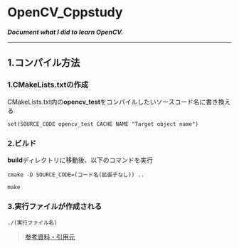 # OpenCV_Cppstudy
***Document what I did to learn OpenCV.***
___
## 1.コンパイル方法
  ### 1.CMakeLists.txtの作成  
  CMakeLists.txt内の**opencv_test**をコンパイルしたいソースコード名に書き換える  
  ```  
  set(SOURCE_CODE opencv_test CACHE NAME "Target object name")
  ```
  ### 2.ビルド  
  **build**ディレクトリに移動後、以下のコマンドを実行
  ```
  cmake -D SOURCE_CODE=(コード名(拡張子なし)) ..
  ```
  ```
  make
  ```
  ### 3.実行ファイルが作成される
  ```
  ./(実行ファイル名)
  ```
> [参考資料・引用元](https://qiita.com/kekenonono/items/0fcf042bca2d3d17867a)
